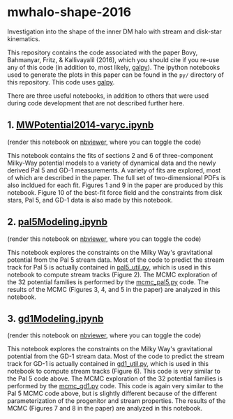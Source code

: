 # mwhalo-shape-2016
Investigation into the shape of the inner DM halo with stream and disk-star kinematics.

This repository contains the code associated with the paper Bovy,
Bahmanyar, Fritz, \& Kallivayalil (2016), which you should cite if you
re-use any of this code (in addition to, most likely,
[galpy](https://github.com/jobovy/galpy)). The ipython notebooks used
to generate the plots in this paper can be found in the ``py/``
directory of this repository. This code uses
[galpy](https://github.com/jobovy/galpy).

There are three useful notebooks, in addition to others that were used
during code development that are not described further here.

## 1. [MWPotential2014-varyc.ipynb](py/MWPotential2014-varyc.ipynb)

(render this notebook on [nbviewer](http://nbviewer.ipython.org/github/jobovy/mwhalo-shape-2016/blob/master/py/MWPotential2014-varyc.ipynb), where you can toggle the code)

This notebook contains the fits of sections 2 and 6 of three-component
Milky-Way potential models to a variety of dynamical data and the
newly derived Pal 5 and GD-1 measurements. A variety of fits are
explored, most of which are described in the paper. The full set of
two-dimensional PDFs is also incldued for each fit. Figures 1 and 9 in
the paper are produced by this notebook. Figure 10 of the best-fit
force field and the constraints from disk stars, Pal 5, and GD-1 data
is also made by this notebook.

## 2. [pal5Modeling.ipynb](py/pal5Modeling.ipynb)

(render this notebook on [nbviewer](http://nbviewer.ipython.org/github/jobovy/mwhalo-shape-2016/blob/master/py/pal5Modeling.ipynb), where you can toggle the code)

This notebook explores the constraints on the Milky Way's
gravitational potential from the Pal 5 stream data. Most of the code
to predict the stream track for Pal 5 is actually contained in
[pal5_util.py](py/pal5_util.py), which is used in this notebook to
compute stream tracks (Figure 2). The MCMC exploration of the 32
potential families is performed by the [mcmc_pal5.py](py/mcmc_pal5.py)
code. The results of the MCMC (Figures 3, 4, and 5 in the paper) are
analyzed in this notebook.

## 3. [gd1Modeling.ipynb](py/gd1Modeling.ipynb)

(render this notebook on [nbviewer](http://nbviewer.ipython.org/github/jobovy/mwhalo-shape-2016/blob/master/py/gd1Modeling.ipynb), where you can toggle the code)

This notebook explores the constraints on the Milky Way's
gravitational potential from the GD-1 stream data. Most of the code to
predict the stream track for GD-1 is actually contained in
[gd1_util.py](py/gd1_util.py), which is used in this notebook to
compute stream tracks (Figure 6). This code is very similar to the Pal
5 code above. The MCMC exploration of the 32 potential families is
performed by the [mcmc_gd1.py](py/mcmc_gd1.py) code. This code is
again very similar to the Pal 5 MCMC code above, but is slightly
different because of the different parameterization of the progenitor
and stream properties. The results of the MCMC (Figures 7 and 8 in the
paper) are analyzed in this notebook.

